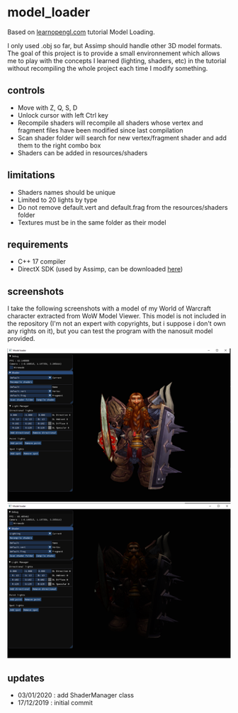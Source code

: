 # model_loader

Based on [learnopengl.com](https://learnopengl.com) tutorial Model Loading.

I only used .obj so far, but Assimp should handle other 3D model formats. The goal of this project is to provide a small environnement which allows me to play with the concepts I learned (lighting, shaders, etc) in the tutorial without recompiling the whole project each time I modify something.

## controls

* Move with Z, Q, S, D
* Unlock cursor with left Ctrl key
* Recompile shaders will recompile all shaders whose vertex and fragment files have been modified since last compilation
* Scan shader folder will search for new vertex/fragment shader and add them to the right combo box
* Shaders can be added in resources/shaders

## limitations

* Shaders names should be unique
* Limited to 20 lights by type
* Do not remove default.vert and default.frag from the resources/shaders folder
* Textures must be in the same folder as their model

## requirements

* C++ 17 compiler
* DirectX SDK (used by Assimp, can be downloaded [here](http://www.microsoft.com/en-us/download/details.aspx?id=6812))

## screenshots

I take the following screenshots with a model of my World of Warcraft character extracted from WoW Model Viewer. This model is not included in the repository (I'm not an expert with copyrights, but i suppose i don't own any rights on it), but you can test the program with the nanosuit model provided.

![default shader screenshot](./resources/screenshots/default.png)
![lighting shader screenshot](./resources/screenshots/lighting.png)

## updates

* 03/01/2020 : add ShaderManager class
* 17/12/2019 : initial commit